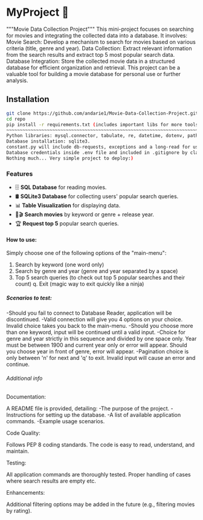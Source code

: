 # MyProject 🚀
"""Movie Data Collection Project"""
This mini-project focuses on searching for movies and integrating the collected data into a database. It involves: Movie Search: Develop a mechanism to search for movies based on various criteria (title, genre and year). Data Collection: Extract relevant information from the search results and extract top 5 most popular search data. Database Integration: Store the collected movie data in a structured database for efficient organization and retrieval. This project can be a valuable tool for building a movie database for personal use or further analysis.

## Installation
```bash
git clone https://github.com/andarie1/Movie-Data-Collection-Project.git
cd repo
pip install -r requirements.txt (includes important libs for more tools).
~~~~~~~~~~~~~~~~~~~~~~~~~~~~~~~~~~~~~~~~~~~~~~~~~~~~~~~~~~~~~~~~~~~~~~~~~~~~~~~~~~~
Python libraries: mysql.connector, tabulate, re, datetime, dotenv, pathlib, sys, os.
Database installation: sqlite3.
constant.py will include db-requests, exceptions and a long-read for users choice. 
Database credentials inside .env file and included in .gitignore by classics. 
Nothing much... Very simple project to deploy:)
```

### Features
- 🗄️ **SQL Database** for reading movies.  
- 🛢️ **SQLite3 Database** for collecting users' popular search queries.  
- 📊 **Table Visualization** for displaying data.  
- 🔎🎬 **Search movies** by keyword or genre + release year.  
- 🏆 **Request top 5** popular search queries.

#### How to use:
Simply choose one of the following options of the "main-menu":
1. Search by keyword (one word only)
2. Search by genre and year (genre and year separated by a space)
3. Top 5 search queries (to check out top 5 popular searches and their count)
q. Exit (magic way to exit quickly like a ninja)

##### Scenarios to test:
-Should you fail to connect to Database Reader, application will be discontinued.
-Valid connection will give you 4 options on your choice. Invalid choice takes you back to the main-menu.
-Should you choose more than one keyword, input will be continued until a valid input.
-Choice for genre and year strictly in this sequence and divided by one space only.
Year must be between 1900 and current year only or error will appear.
Should you choose year in front of genre, error will appear. 
-Pagination choice is only between 'n' for next and 'q' to exit. Invalid input will cause an error and continue.

###### Additional info
Documentation:

A README file is provided, detailing:
-The purpose of the project.
-Instructions for setting up the database.
-A list of available application commands.
-Example usage scenarios.

Code Quality:

Follows PEP 8 coding standards.
The code is easy to read, understand, and maintain.

Testing:

All application commands are thoroughly tested.
Proper handling of cases where search results are empty etc.

Enhancements:

Additional filtering options may be added in the future (e.g., filtering movies by rating).



